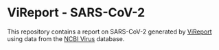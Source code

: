 # ViReport - SARS-CoV-2

This repository contains a report on SARS-CoV-2 generated by [ViReport](https://github.com/niemasd/ViReport) using data from the [NCBI Virus](https://www.ncbi.nlm.nih.gov/labs/virus/vssi/#/) database.
